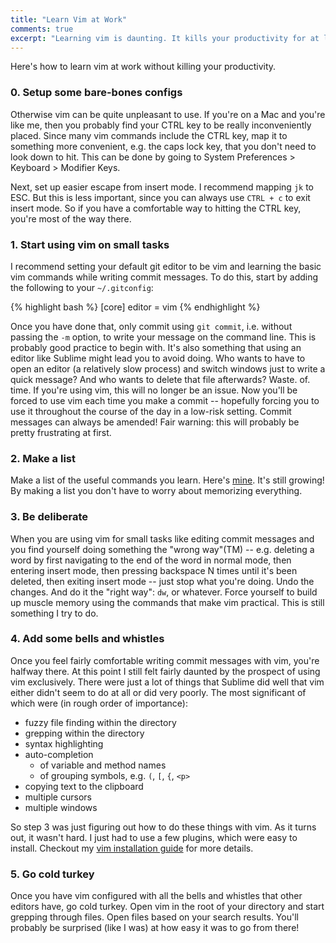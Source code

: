 ```yaml
---
title: "Learn Vim at Work"
comments: true
excerpt: "Learning vim is daunting. It kills your productivity for at least a full week. So how can anyone justify learning it while at work? This is how I did it."
---
```


Here's how to learn vim at work without killing your productivity.

### 0. Setup some bare-bones configs
Otherwise vim can be quite unpleasant to use.
   If you're on a Mac and you're like me, then you probably find your CTRL key
to be really inconveniently placed. Since many vim commands include the CTRL
key, map it to something more convenient, e.g. the caps lock key, that you don't
need to look down to hit. This can be
done by going to System Preferences > Keyboard > Modifier Keys.

Next, set up easier escape from insert mode. I recommend mapping `jk` to ESC.
But this is less important, since you can always use `CTRL + c` to exit insert
mode. So if you have a comfortable way to hitting the CTRL key, you're most of
the way there.

### 1. Start using vim on small tasks
I recommend setting your default git editor to be vim
and learning the basic vim commands while writing commit messages.
To do this, start by adding the following to your `~/.gitconfig`:

{% highlight bash %}
[core]
  editor = vim
{% endhighlight %}

Once you have done that, only commit using `git commit`, i.e. without passing the `-m` option, to write your message on the command line.
This is probably good practice to begin with.
It's also something that using an editor like Sublime might lead you to avoid doing.
Who wants to have to open an editor (a relatively slow process) and switch windows just to write a quick message?
And who wants to delete that file afterwards? Waste. of. time.
If you're using vim, this will no longer be an issue.
Now you'll be forced to use vim each time you make a commit -- hopefully
forcing you to use it throughout the course of the day in a low-risk
setting. Commit messages can always be amended!
Fair warning: this will probably be pretty frustrating at first.

### 2. Make a list
Make a list of the useful commands you learn. Here's
[mine](https://gist.github.com/davidlaprade/ec6b0e26a6525f89293a). It's still
growing! By making a list you don't have to worry about memorizing everything.

### 3. Be deliberate
When you are using vim for small tasks like editing commit
   messages and you find yourself doing something the "wrong way"(TM) -- e.g.
deleting a word by first navigating to the end of the word in normal mode, then
entering insert mode, then pressing backspace N times until it's been deleted,
then exiting insert mode -- just stop what you're doing. Undo the changes. And
do it the "right way": `dw`, or whatever. Force yourself to build up muscle
memory using the commands that make vim practical. This is still something I try to do.

### 4. Add some bells and whistles
Once you feel fairly comfortable writing commit messages with vim, you're
   halfway there. At this point I still felt fairly daunted by the prospect of
using vim exclusively. There were just a lot of things that Sublime did well
that vim either didn't seem to do at all or did very poorly.
The most significant of which were (in rough order of importance):

  * fuzzy file finding within the directory
  * grepping within the directory
  * syntax highlighting
  * auto-completion
    * of variable and method names
    * of grouping symbols, e.g. `(`, `[`, `{`, `<p>`
  * copying text to the clipboard
  * multiple cursors
  * multiple windows

So step 3 was just figuring out how to do these things with vim. As it turns
out, it wasn't hard. I just had to use a few plugins, which were easy to
install. Checkout my [vim installation guide](https://github.com/davidlaprade/dotfiles/#vim-installationupdate) for
more details.

### 5. Go cold turkey
Once you have vim configured with all the bells and whistles that other editors have, go cold turkey. Open vim in the root of your directory and start grepping through files.
Open files based on your search results. You'll probably be surprised (like I
was) at how easy it was to go from there!
